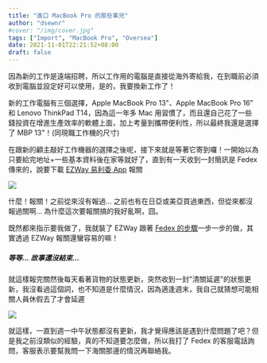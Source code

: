 ```yaml
---
title: "進口 MacBook Pro 的那些事兒"
author: "dsewnr"
#cover: "/img/cover.jpg"
tags: ["Import", "MacBook Pro", "Oversea"]
date: 2021-11-01T22:21:52+08:00
draft: false
---
```


因為新的工作是遠端招聘，所以工作用的電腦是直接從海外寄給我，在到職前必須收到電腦並設定好可以使用，是的，我要換新工作了！

新的工作電腦有三個選擇，Apple MacBook Pro 13"、Apple MacBook Pro 16" 和 Lenovo ThinkPad T14，因為這一年多 Mac 用習慣了，而且還自己花了一些錢投資在增進生產效率的軟體上面，加上考量到攜帶便利性，所以最終我還是選擇了 MBP 13"！(同現職工作機的尺寸)

在跟新的顧主敲好工作機器的選擇之後呢，接下來就是等著它寄到囉！一開始以為只要給完地址+一些基本資料後在家等就好了，直到有一天收到一封簡訊是 Fedex 傳來的，說要下載 [EZWay 易利委 App](https://apps.apple.com/tw/app/ez-way-%E6%98%93%E5%88%A9%E5%A7%94/id1127781971) 報關

![](/images/things-of-importing-macbook-pro-from-oversea-0.png)

什麼！報關！之前從來沒有報過… 之前也有在日亞或美亞買過東西，但從來都沒報過關啊… 為什麼這次要報關搞的我好亂啊，囧。

既然都來指示要我做了，我就裝了 EZWay 跟著 [Fedex 的步驟](https://www.fedex.com/content/dam/fedex/apac-asia-pacific/downloads/fedex-import-POA-app-user-guide-zh-tw.pdf)一步一步的做，其實透過 EZWay 報關還蠻容易的嘛！

##### 等等… 故事還沒結束…

就這樣報完關然後每天看著貨物的狀態更新，突然收到一封"清關延遲"的狀態更新，我沒看過這個詞，也不知道是什麼情況，因為適逢週末，我自己就猜想可能相關人員休假去了才會延遲

![](/images/things-of-importing-macbook-pro-from-oversea-1.png)

就這樣，一直到週一中午狀態都沒有更新，我才覺得應該是遇到什麼問題了吧？但是我之前沒類似的經驗，真的不知道要怎麼做，所以我打了 Fedex 的客服電話詢問，客服表示要幫我問一下海關那邊的情況再聯絡我。
